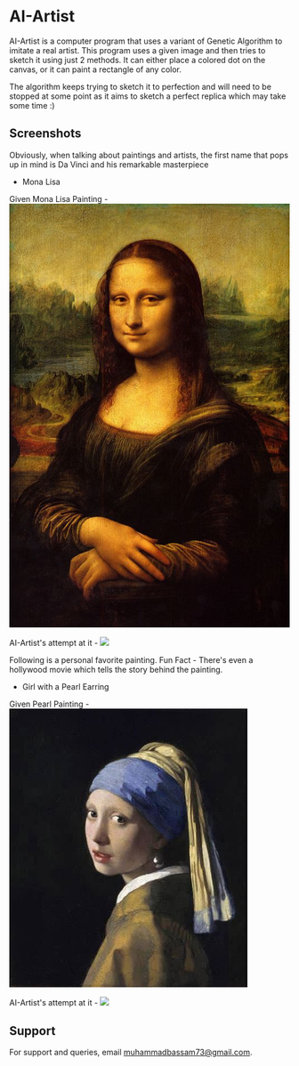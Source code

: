 
# AI-Artist


AI-Artist is a computer program that uses a variant of Genetic Algorithm to imitate a real artist. This program uses a given image and then tries to sketch it using just 2 methods. It can either place a colored dot on the canvas, or it can paint a rectangle of any color. 

The algorithm keeps trying to sketch it to perfection and will need to be stopped at some point as it aims to sketch a perfect replica which may take some time :)

## Screenshots

Obviously, when talking about paintings and artists, the first name that pops up in mind is Da Vinci and his remarkable masterpiece 

- Mona Lisa 

Given Mona Lisa Painting -
<img src="test4.jpg">

AI-Artist's attempt at it - 
<img src="ss/monaliza.gif">


Following is a personal favorite painting. Fun Fact - There's even a hollywood movie which tells the story behind the painting.

- Girl with a Pearl Earring


Given Pearl Painting -
<img src="test3.jpg">

AI-Artist's attempt at it - 
<img src="ss/pearlearring.gif">


## Support

For support and queries, email muhammadbassam73@gmail.com.

